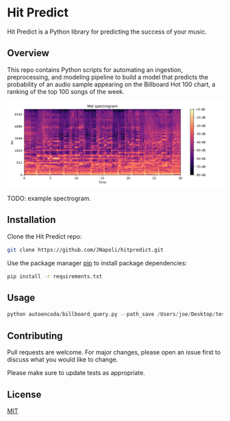 # Hit Predict

Hit Predict is a Python library for predicting the success of your music.


## Overview

This repo contains Python scripts for automating an ingestion,
preprocessing, and modeling pipeline to build a model that predicts the
probability of an audio sample appearing on the Billboard Hot 100 chart,
a ranking of the top 100 songs of the week. 


![Alt text](/figs/spectrogram.jpg?raw=true "Optional Title")




TODO: example spectrogram. 


## Installation

Clone the Hit Predict repo:
```bash
git clone https://github.com/JNapoli/hitpredict.git
```

Use the package manager [pip](https://pip.pypa.io/en/stable/) to install package dependencies:
```bash
pip install -r requirements.txt
```

## Usage


```python
python autoencoda/billboard_query.py --path_save /Users/joe/Desktop/test-dependencies/autoencoda/data/billboard/billboard-scrape.p
```

## Contributing
Pull requests are welcome. For major changes, please open an issue first to discuss what you would like to change.

Please make sure to update tests as appropriate.

## License
[MIT](https://choosealicense.com/licenses/mit/)
